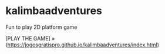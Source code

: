 # kalimbaadventures
Fun to play 2D platform game

[PLAY THE GAME] » (https://jogosgratispro.github.io/kalimbaadventures/index.html)
